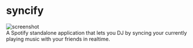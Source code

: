 # syncify
![screenshot](http://i.imgur.com/LU2w5Gw.png)
<br/>
A Spotify standalone application that lets you DJ by syncing your currently playing music with your friends in realtime.
